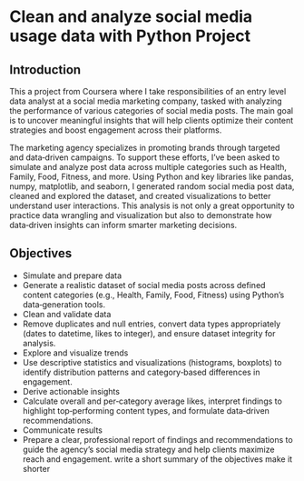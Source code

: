 # Clean and analyze social media usage data with Python Project
## Introduction
This a project from Coursera where I take responsibilities of an entry level data analyst at a social media marketing company, tasked with analyzing the performance of various categories of social media posts. The main goal is to uncover meaningful insights that will help clients optimize their content strategies and boost engagement across their platforms.

The marketing agency specializes in promoting brands through targeted and data‑driven campaigns. To support these efforts, I’ve been asked to simulate and analyze post data across multiple categories such as Health, Family, Food, Fitness, and more. Using Python and key libraries like pandas, numpy, matplotlib, and seaborn, I generated random social media post data, cleaned and explored the dataset, and created visualizations to better understand user interactions. This analysis is not only a great opportunity to practice data wrangling and visualization but also to demonstrate how data‑driven insights can inform smarter marketing decisions.

## Objectives
* Simulate and prepare data
* Generate a realistic dataset of social media posts across defined content categories (e.g., Health, Family, Food, Fitness) using Python’s data‑generation tools.
* Clean and validate data
* Remove duplicates and null entries, convert data types appropriately (dates to datetime, likes to integer), and ensure dataset integrity for analysis.
* Explore and visualize trends
* Use descriptive statistics and visualizations (histograms, boxplots) to identify distribution patterns and category‑based differences in engagement.
* Derive actionable insights
* Calculate overall and per‑category average likes, interpret findings to highlight top‑performing content types, and formulate data‑driven recommendations.
* Communicate results
* Prepare a clear, professional report of findings and recommendations to guide the agency’s social media strategy and help clients maximize reach and engagement. write a short summary of the objectives make it shorter
